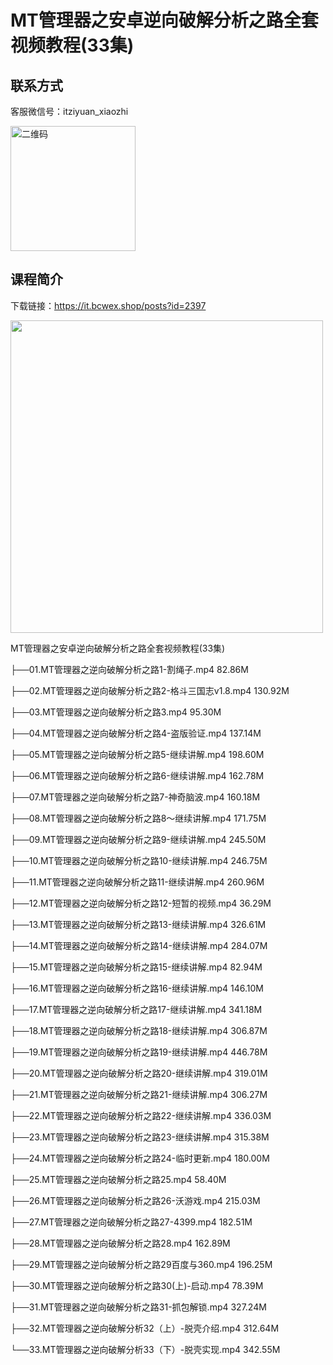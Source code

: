 # MT管理器之安卓逆向破解分析之路全套视频教程(33集)

## 联系方式

客服微信号：itziyuan_xiaozhi

<img src="https://ziyuanyun.oss-cn-guangzhou.aliyuncs.com/common/20240614073449/666b82192834a.jpg" width="200" height="200" alt="二维码">

## 课程简介

下载链接：https://it.bcwex.shop/posts?id=2397

<img src="https://ziyuanyun.oss-cn-guangzhou.aliyuncs.com/yun/20240515183932/664490e403fca.jpg" width="500" alt="">

  MT管理器之安卓逆向破解分析之路全套视频教程(33集)



 ├──01.MT管理器之逆向破解分析之路1-割绳子.mp4 82.86M

 ├──02.MT管理器之逆向破解分析之路2-格斗三国志v1.8.mp4 130.92M

 ├──03.MT管理器之逆向破解分析之路3.mp4 95.30M

 ├──04.MT管理器之逆向破解分析之路4-盗版验证.mp4 137.14M

 ├──05.MT管理器之逆向破解分析之路5-继续讲解.mp4 198.60M

 ├──06.MT管理器之逆向破解分析之路6-继续讲解.mp4 162.78M

 ├──07.MT管理器之逆向破解分析之路7-神奇脑波.mp4 160.18M

 ├──08.MT管理器之逆向破解分析之路8～继续讲解.mp4 171.75M

 ├──09.MT管理器之逆向破解分析之路9-继续讲解.mp4 245.50M

 ├──10.MT管理器之逆向破解分析之路10-继续讲解.mp4 246.75M

 ├──11.MT管理器之逆向破解分析之路11-继续讲解.mp4 260.96M

 ├──12.MT管理器之逆向破解分析之路12-短暂的视频.mp4 36.29M

 ├──13.MT管理器之逆向破解分析之路13-继续讲解.mp4 326.61M

 ├──14.MT管理器之逆向破解分析之路14-继续讲解.mp4 284.07M

 ├──15.MT管理器之逆向破解分析之路15-继续讲解.mp4 82.94M

 ├──16.MT管理器之逆向破解分析之路16-继续讲解.mp4 146.10M

 ├──17.MT管理器之逆向破解分析之路17-继续讲解.mp4 341.18M

 ├──18.MT管理器之逆向破解分析之路18-继续讲解.mp4 306.87M

 ├──19.MT管理器之逆向破解分析之路19-继续讲解.mp4 446.78M

 ├──20.MT管理器之逆向破解分析之路20-继续讲解.mp4 319.01M

 ├──21.MT管理器之逆向破解分析之路21-继续讲解.mp4 306.27M

 ├──22.MT管理器之逆向破解分析之路22-继续讲解.mp4 336.03M

 ├──23.MT管理器之逆向破解分析之路23-继续讲解.mp4 315.38M

 ├──24.MT管理器之逆向破解分析之路24-临时更新.mp4 180.00M

 ├──25.MT管理器之逆向破解分析之路25.mp4 58.40M

 ├──26.MT管理器之逆向破解分析之路26-沃游戏.mp4 215.03M

 ├──27.MT管理器之逆向破解分析之路27-4399.mp4 182.51M

 ├──28.MT管理器之逆向破解分析之路28.mp4 162.89M

 ├──29.MT管理器之逆向破解分析之路29百度与360.mp4 196.25M

 ├──30.MT管理器之逆向破解分析之路30(上)-启动.mp4 78.39M

 ├──31.MT管理器之逆向破解分析之路31-抓包解锁.mp4 327.24M

 ├──32.MT管理器之逆向破解分析32（上）-脱壳介绍.mp4 312.64M

 └──33.MT管理器之逆向破解分析33（下）-脱壳实现.mp4 342.55M

  